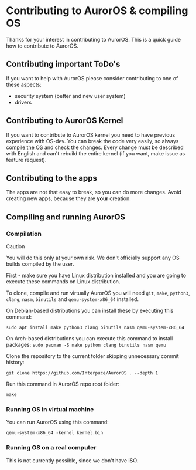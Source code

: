 # Contributing to AurorOS & compiling OS

Thanks for your interest in contributing to AurorOS. This is a quick guide how to contribute to AurorOS.

## Contributing important ToDo's

If you want to help with AurorOS please consider contributing to one of these aspects:

- security system (better and new user system)
- drivers

## Contributing to AurorOS Kernel

If you want to contribute to AurorOS kernel you need to have previous experience with OS-dev. You can break the code very easily, so always [compile the OS](#compiling-auroros) and check the changes. Every change must be described with English and can't rebuild the entire kernel (if you want, make issue as feature request).

## Contributing to the apps

The apps are not that easy to break, so you can do more changes. Avoid creating new apps, because they are **your** creation.

## Compiling and running AurorOS

### Compilation

> [!CAUTION]
> You will do this only at your own risk. We don't officially support any OS builds compiled by the user.

First - make sure you have Linux distribution installed and you are going to execute these commands on Linux distribution.

To clone, compile and run virtually AurorOS you will need `git`, `make`, `python3`, `clang`, `nasm`, `binutils` and `qemu-system-x86_64` installed. 

On Debian-based distributions you can install these by executing this command:

```sudo apt install make python3 clang binutils nasm qemu-system-x86_64```

On Arch-based distributions you can execute this command to install packages:
```sudo pacman -S make python clang binutils nasm qemu```

Clone the repository to the current folder skipping unnecessary commit history:

```git clone https://github.com/Interpuce/AurorOS . --depth 1```

Run this command in AurorOS repo root folder:

```make```

### Running OS in virtual machine

You can run AurorOS using this command:

```qemu-system-x86_64 -kernel kernel.bin```

### Running OS on a real computer

This is not currently possible, since we don't have ISO.
